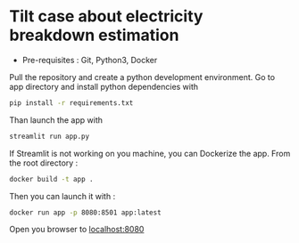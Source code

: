 # Tilt case about electricity breakdown estimation

- Pre-requisites :
Git, Python3, Docker

Pull the repository and create a python development environment.
Go to app directory and install python dependencies with
```bash
pip install -r requirements.txt
```
Than launch the app with

```bash
streamlit run app.py
```

If Streamlit is not working on you machine, you can Dockerize the app. From the root directory :
```bash
docker build -t app .
```

Then you can launch it with :
```bash
docker run app -p 8080:8501 app:latest
```

Open you browser to [localhost:8080](localhost:8080)